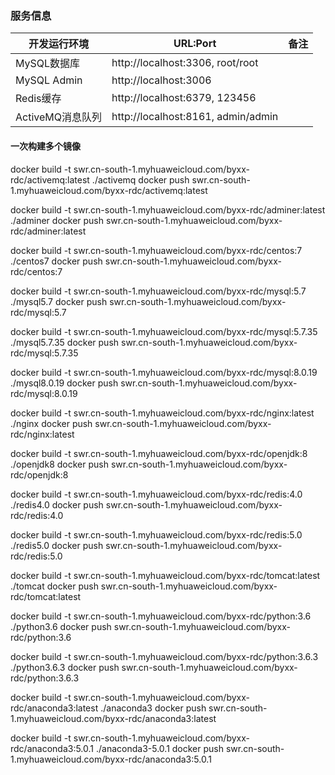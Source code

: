 ### 服务信息

| 开发运行环境     | URL:Port                                |  备注              |
| ------------     | --------------------------------------  | ----------------- |
| MySQL数据库      | http://localhost:3306, root/root
| MySQL Admin      | http://localhost:3006        
| Redis缓存        | http://localhost:6379, 123456
| ActiveMQ消息队列 | http://localhost:8161, admin/admin

#### 一次构建多个镜像

docker build -t swr.cn-south-1.myhuaweicloud.com/byxx-rdc/activemq:latest ./activemq
docker push swr.cn-south-1.myhuaweicloud.com/byxx-rdc/activemq:latest

docker build -t swr.cn-south-1.myhuaweicloud.com/byxx-rdc/adminer:latest ./adminer
docker push swr.cn-south-1.myhuaweicloud.com/byxx-rdc/adminer:latest

docker build -t swr.cn-south-1.myhuaweicloud.com/byxx-rdc/centos:7 ./centos7
docker push swr.cn-south-1.myhuaweicloud.com/byxx-rdc/centos:7

docker build -t swr.cn-south-1.myhuaweicloud.com/byxx-rdc/mysql:5.7 ./mysql5.7
docker push swr.cn-south-1.myhuaweicloud.com/byxx-rdc/mysql:5.7

docker build -t swr.cn-south-1.myhuaweicloud.com/byxx-rdc/mysql:5.7.35 ./mysql5.7.35
docker push swr.cn-south-1.myhuaweicloud.com/byxx-rdc/mysql:5.7.35

docker build -t swr.cn-south-1.myhuaweicloud.com/byxx-rdc/mysql:8.0.19 ./mysql8.0.19
docker push swr.cn-south-1.myhuaweicloud.com/byxx-rdc/mysql:8.0.19

docker build -t swr.cn-south-1.myhuaweicloud.com/byxx-rdc/nginx:latest ./nginx
docker push swr.cn-south-1.myhuaweicloud.com/byxx-rdc/nginx:latest

docker build -t swr.cn-south-1.myhuaweicloud.com/byxx-rdc/openjdk:8 ./openjdk8
docker push swr.cn-south-1.myhuaweicloud.com/byxx-rdc/openjdk:8

docker build -t swr.cn-south-1.myhuaweicloud.com/byxx-rdc/redis:4.0 ./redis4.0
docker push swr.cn-south-1.myhuaweicloud.com/byxx-rdc/redis:4.0

docker build -t swr.cn-south-1.myhuaweicloud.com/byxx-rdc/redis:5.0 ./redis5.0
docker push swr.cn-south-1.myhuaweicloud.com/byxx-rdc/redis:5.0

docker build -t swr.cn-south-1.myhuaweicloud.com/byxx-rdc/tomcat:latest ./tomcat
docker push swr.cn-south-1.myhuaweicloud.com/byxx-rdc/tomcat:latest

docker build -t swr.cn-south-1.myhuaweicloud.com/byxx-rdc/python:3.6 ./python3.6
docker push swr.cn-south-1.myhuaweicloud.com/byxx-rdc/python:3.6

docker build -t swr.cn-south-1.myhuaweicloud.com/byxx-rdc/python:3.6.3 ./python3.6.3
docker push swr.cn-south-1.myhuaweicloud.com/byxx-rdc/python:3.6.3

docker build -t swr.cn-south-1.myhuaweicloud.com/byxx-rdc/anaconda3:latest ./anaconda3
docker push swr.cn-south-1.myhuaweicloud.com/byxx-rdc/anaconda3:latest

docker build -t swr.cn-south-1.myhuaweicloud.com/byxx-rdc/anaconda3:5.0.1 ./anaconda3-5.0.1
docker push swr.cn-south-1.myhuaweicloud.com/byxx-rdc/anaconda3:5.0.1
